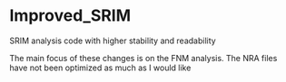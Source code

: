 # Improved_SRIM

SRIM analysis code with higher stability and readability

The main focus of these changes is on the FNM analysis.
The NRA files have not been optimized as much as I would like

